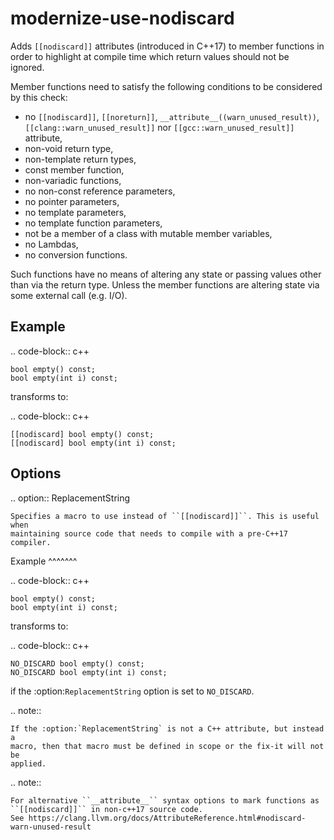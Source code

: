 modernize-use-nodiscard
=======================

Adds `[[nodiscard]]` attributes (introduced in C++17) to member
functions in order to highlight at compile time which return values
should not be ignored.

Member functions need to satisfy the following conditions to be
considered by this check:

-   no `[[nodiscard]]`, `[[noreturn]]`,
    `__attribute__((warn_unused_result))`,
    `[[clang::warn_unused_result]]` nor `[[gcc::warn_unused_result]]`
    attribute,
-   non-void return type,
-   non-template return types,
-   const member function,
-   non-variadic functions,
-   no non-const reference parameters,
-   no pointer parameters,
-   no template parameters,
-   no template function parameters,
-   not be a member of a class with mutable member variables,
-   no Lambdas,
-   no conversion functions.

Such functions have no means of altering any state or passing values
other than via the return type. Unless the member functions are altering
state via some external call (e.g. I/O).

Example
-------

.. code-block:: c++

    bool empty() const;
    bool empty(int i) const;

transforms to:

.. code-block:: c++

    [[nodiscard] bool empty() const;
    [[nodiscard] bool empty(int i) const;

Options
-------

.. option:: ReplacementString

    Specifies a macro to use instead of ``[[nodiscard]]``. This is useful when
    maintaining source code that needs to compile with a pre-C++17 compiler.

Example ^^^^^^^

.. code-block:: c++

    bool empty() const;
    bool empty(int i) const;

transforms to:

.. code-block:: c++

    NO_DISCARD bool empty() const;
    NO_DISCARD bool empty(int i) const;

if the :option:`ReplacementString` option is set to `NO_DISCARD`.

.. note::

    If the :option:`ReplacementString` is not a C++ attribute, but instead a 
    macro, then that macro must be defined in scope or the fix-it will not be 
    applied.

.. note::

    For alternative ``__attribute__`` syntax options to mark functions as
    ``[[nodiscard]]`` in non-c++17 source code.
    See https://clang.llvm.org/docs/AttributeReference.html#nodiscard-warn-unused-result
